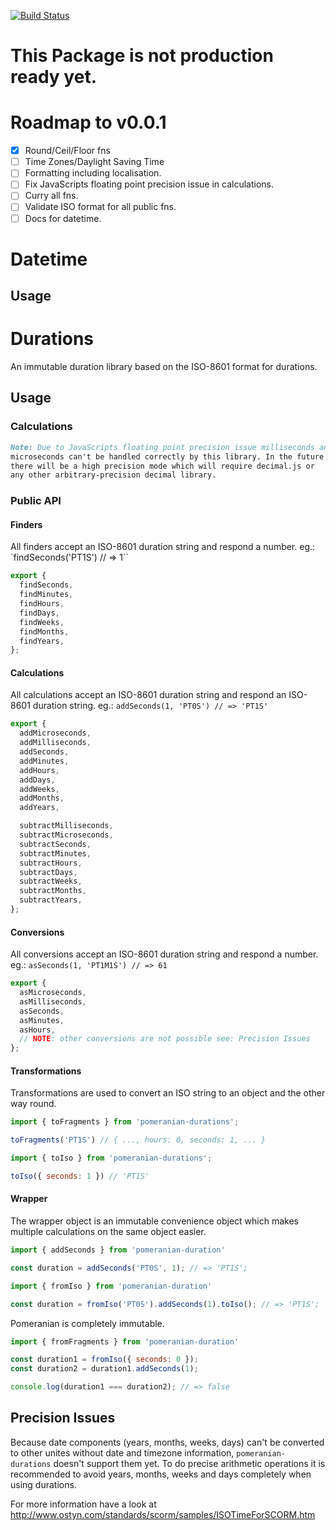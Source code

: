 [![Build Status](https://travis-ci.org/webpapaya/zeitgeist.js.svg?branch=master)](https://travis-ci.org/webpapaya/zeitgeist.js) 

# This Package is not production ready yet.

# Roadmap to v0.0.1
- [x] Round/Ceil/Floor fns
- [ ] Time Zones/Daylight Saving Time
- [ ] Formatting including localisation.
- [ ] Fix JavaScripts floating point precision issue in calculations.
- [ ] Curry all fns.
- [ ] Validate ISO format for all public fns.
- [ ] Docs for datetime.

# Datetime
## Usage


# Durations
An immutable duration library based on the ISO-8601 format for durations. 

## Usage

### Calculations

```md
Note: Due to JavaScripts floating point precision issue milliseconds and 
microseconds can't be handled correctly by this library. In the future
there will be a high precision mode which will require decimal.js or
any other arbitrary-precision decimal library.
```


### Public API

#### Finders

All finders accept an ISO-8601 duration string and respond a number. eg.: `findSeconds('PT1S') // => 1``

```js
export {
  findSeconds,
  findMinutes,
  findHours,
  findDays,
  findWeeks,
  findMonths,
  findYears,
};
```


#### Calculations

All calculations accept an ISO-8601 duration string and respond an ISO-8601 duration string. eg.: `addSeconds(1, 'PT0S') // => 'PT1S'`

```js
export {
  addMicroseconds,
  addMilliseconds,
  addSeconds,
  addMinutes,
  addHours,
  addDays,
  addWeeks,
  addMonths,
  addYears,

  subtractMilliseconds,
  subtractMicroseconds,
  subtractSeconds,
  subtractMinutes,
  subtractHours,
  subtractDays,
  subtractWeeks,
  subtractMonths,
  subtractYears,
};
```


#### Conversions

All conversions accept an ISO-8601 duration string and respond a number. eg.: `asSeconds(1, 'PT1M1S') // => 61`

```js
export {
  asMicroseconds,
  asMilliseconds,
  asSeconds,
  asMinutes,
  asHours,
  // NOTE: other conversions are not possible see: Precision Issues
};
```


#### Transformations

Transformations are used to convert an ISO string to an object and the other way round.

```js
import { toFragments } from 'pomeranian-durations';

toFragments('PT1S') // { ..., hours: 0, seconds: 1, ... }
```

```js
import { toIso } from 'pomeranian-durations';

toIso({ seconds: 1 }) // 'PT1S'
```


#### Wrapper

The wrapper object is an immutable convenience object which makes multiple calculations on the same object easier.
 
```js
import { addSeconds } from 'pomeranian-duration'

const duration = addSeconds('PT0S', 1); // => 'PT1S';
```

```js
import { fromIso } from 'pomeranian-duration'

const duration = fromIso('PT0S').addSeconds(1).toIso(); // => 'PT1S';
```

Pomeranian is completely immutable.

```js
import { fromFragments } from 'pomeranian-duration'

const duration1 = fromIso({ seconds: 0 });
const duration2 = duration1.addSeconds(1);

console.log(duration1 === duration2); // => false
```

## Precision Issues
Because date components (years, months, weeks, days) can't be converted to other unites without date and timezone information, `pomeranian-durations`
doesn't support them yet. To do precise arithmetic operations it is recommended to avoid years, months, weeks and days completely when using durations.

For more information have a look at http://www.ostyn.com/standards/scorm/samples/ISOTimeForSCORM.htm
